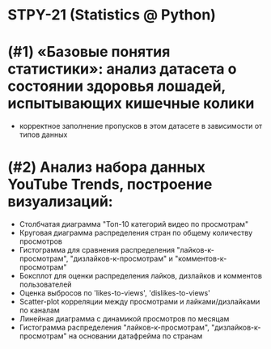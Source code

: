 # STPY-21 (Statistics @ Python)

# (#1) «Базовые понятия статистики»: анализ датасета о состоянии здоровья лошадей, испытывающих кишечные колики
- корректное заполнение пропусков в этом датасете в зависимости от типов данных

# (#2) Анализ набора данных YouTube Trends, построение визуализаций:
- Столбчатая диаграмма "Топ-10 категорий видео по просмотрам"
- Круговая диаграмма распределения стран по общему количеству просмотров
- Гистограмма для сравнения распределения "лайков-к-просмотрам", "дизлайков-к-просмотрам" и "комментов-к-просмотрам"
- Боксплот для оценки распределения лайков, дизлайков и комментов пользователей
- Оценка выбросов по 'likes-to-views', 'dislikes-to-views'
- Scatter-plot корреляции между просмотрами и лайками/дизлайками по каналам
- Линейная диаграмма с динамикой просмотров по месяцам
- Гистограмма распределения "лайков-к-просмотрам", "дизлайков-к-просмотрам" на основании датафрейма по странам
